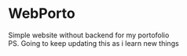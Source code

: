 # WebPorto
Simple website without backend for my portofolio <br />
PS. Going to keep updating this as i learn new things
